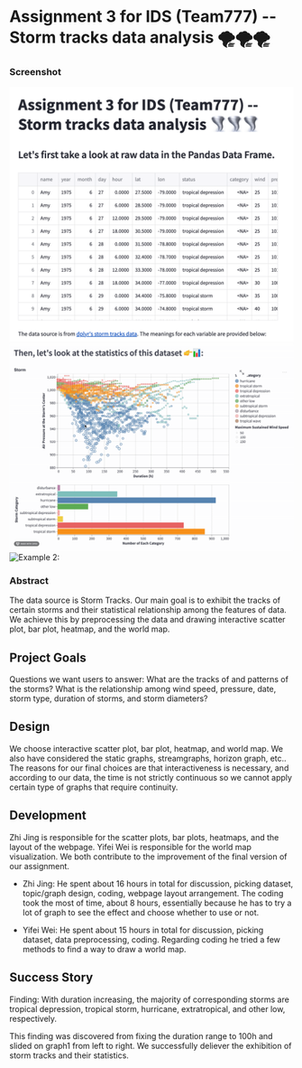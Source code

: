 # Assignment 3 for IDS (Team777) -- Storm tracks data analysis 🌪🌪🌪

### Screenshot
![Screenshot](screenshot_title.png)
![Example 1:](gif_graph.gif)
![Example 2:](gif_map.gif)


### Abstract
The data source is Storm Tracks. Our main goal is to exhibit the tracks of certain storms and their statistical relationship among the features of data. We achieve this by preprocessing the data and drawing interactive scatter plot, bar plot, heatmap, and the world map.


## Project Goals

Questions we want users to answer: What are the tracks of and patterns of the storms? What is the relationship among wind speed, pressure, date, storm type, duration of storms, and storm diameters?


## Design

We choose interactive scatter plot, bar plot, heatmap, and world map. We also have considered the static graphs, streamgraphs, horizon graph, etc.. The reasons for our final choices are that interactiveness is necessary, and according to our data, the time is not strictly continuous so we cannot apply certain type of graphs that require continuity.


## Development

Zhi Jing is responsible for the scatter plots, bar plots, heatmaps, and the layout of the webpage. Yifei Wei is responsible for the world map visualization. We both contribute to the improvement of the final version of our assignment.


- Zhi Jing:
He spent about 16 hours in total for discussion, picking dataset, topic/graph design, coding, webpage layout arrangement. The coding took the most of time, about 8 hours, essentially because he has to try a lot of graph to see the effect and choose whether to use or not.

- Yifei Wei:
He spent about 15 hours in total for discussion, picking dataset, data preprocessing, coding. Regarding coding he tried a few methods to find a way to draw a world map.

## Success Story

Finding: With duration increasing, the majority of corresponding storms are tropical depression, tropical storm, hurricane, extratropical, and other low, respectively. 

This finding was discovered from fixing the duration range to 100h and slided on graph1 from left to right.
We successfully deliever the exhibition of storm tracks and their statistics.



